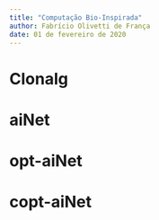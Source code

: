 ```yaml
---
title: "Computação Bio-Inspirada"
author: Fabrício Olivetti de França
date: 01 de fevereiro de 2020
---
```


# Clonalg

# aiNet

# opt-aiNet

# copt-aiNet
